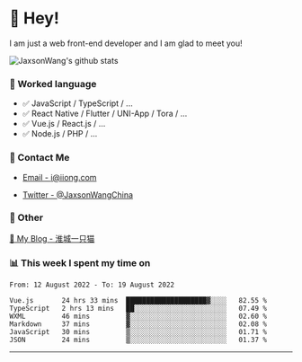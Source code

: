 # 👋 Hey!

I am just a web front-end developer and I am glad to meet you!

![JaxsonWang's github stats](https://github-readme-stats.vercel.app/api?username=JaxsonWang&&show_icons=true&&title_color=1abc9c&&icon_color=1abc9c)


### 📝 Worked language

- ✅ JavaScript / TypeScript / ...
- ✅ React Native / Flutter / UNI-App / Tora / ...
- ✅ Vue.js / React.js / ...
- ✅ Node.js / PHP / ...

### 📮 Contact Me

- [Email - i@iiong.com](mailto:i@iiong.com)

- [Twitter - @JaxsonWangChina](https://twitter.com/JaxsonWangChina)

### 🤪 Other

[📌 My Blog - 淮城一只猫](https://iiong.com)

### 📊 This week I spent my time on

<!--START_SECTION:waka-->

```text
From: 12 August 2022 - To: 19 August 2022

Vue.js       24 hrs 33 mins  ████████████████████▓░░░░   82.55 %
TypeScript   2 hrs 13 mins   ██░░░░░░░░░░░░░░░░░░░░░░░   07.49 %
WXML         46 mins         ▓░░░░░░░░░░░░░░░░░░░░░░░░   02.60 %
Markdown     37 mins         ▓░░░░░░░░░░░░░░░░░░░░░░░░   02.08 %
JavaScript   30 mins         ▒░░░░░░░░░░░░░░░░░░░░░░░░   01.71 %
JSON         24 mins         ▒░░░░░░░░░░░░░░░░░░░░░░░░   01.37 %
```

<!--END_SECTION:waka-->

---
